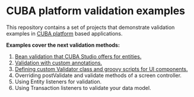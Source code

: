 # CUBA platform validation examples

This repository contains a set of projects that demonstrate validation examples
in [CUBA platform](https://www.cuba-platform.com/) based applications.

**Examples cover the next validation methods:**
1. [Bean validation that CUBA Studio offers for entities.](simple-validation/)
1. [Validation with custom annotations.](validation-with-custom-annotations/)
1. [Defining custom Validator class and groovy scripts for UI components.](validator-component/)
1. Overriding postValidate and validate methods of a screen controller.
1. Using Entity listeners for validation.
1. Using Transaction listeners to validate your data model.
